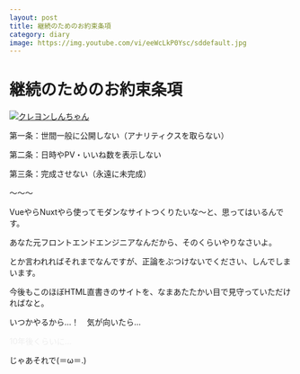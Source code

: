 ```yaml
---
layout: post
title: 継続のためのお約束条項
category: diary
image: https://img.youtube.com/vi/eeWcLkP0Ysc/sddefault.jpg
---
```


# 継続のためのお約束条項

<a href="https://youtu.be/eeWcLkP0Ysc" target="_blank"><img src="https://img.youtube.com/vi/eeWcLkP0Ysc/sddefault.jpg" alt="クレヨンしんちゃん"></a>

第一条：世間一般に公開しない（アナリティクスを取らない）

第二条：日時やPV・いいね数を表示しない

第三条：完成させない（永遠に未完成）

〜〜〜

VueやらNuxtやら使ってモダンなサイトつくりたいな〜と、思ってはいるんです。

あなた元フロントエンドエンジニアなんだから、そのくらいやりなさいよ。

とか言われればそれまでなんですが、正論をぶつけないでください、しんでしまいます。

今後もこのほぼHTML直書きのサイトを、なまあたたかい目で見守っていただければなと。

いつかやるから…！　気が向いたら…

<span style="color: #eee">10年後くらいに…</span>

じゃあそれで(＝ω＝.)